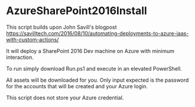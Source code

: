 # AzureSharePoint2016Install

This script builds upon John Savill's blogpost https://savilltech.com/2016/08/10/automating-deployments-to-azure-iaas-with-custom-actions/

It will deploy a SharePoint 2016 Dev machine on Azure with minimum interaction.

To run simply download Run.ps1 and execute in an elevated PowerShell.

All assets will be downloaded for you. Only input expected is the password for the accounts that will be created and your Azure login.

This script does not store your Azure credential.

